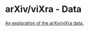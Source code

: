 # arXiv/viXra - Data

[An exploration of the arXiv/viXra data.](https://garrettgoon.com/arxiv-vixra-data/)